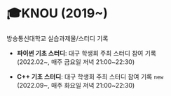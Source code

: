 # 🎓KNOU (2019~)
방송통신대학교 실습과제물/스터디 기록


- **파이썬 기초 스터디**: 대구 학생회 주최 스터디 참여 기록<br>
(2022.02~, 매주 금요일 저녁 21:00~22:30)


- **C++ 기초 스터디**: 대구 학생회 주최 스터디 참여 기록 `new` <br>
(2022.09~, 매주 화요일 저녁 21:00~22:30)
